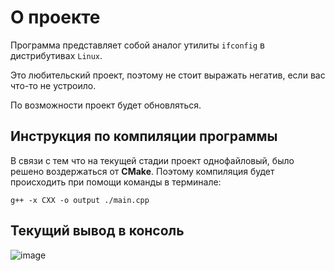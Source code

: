# О проекте
Программа представляет собой аналог утилиты ```ifconfig``` в дистрибутивах ```Linux```.

Это любительский проект, поэтому не стоит выражать негатив, если вас что-то не устроило.

По возможности проект будет обновляться.
## **Инструкция по компиляции программы**
В связи с тем что на текущей стадии проект однофайловый, было решено воздержаться от **CMake**. Поэтому компиляция будет происходить при помощи команды в терминале:

```g++ -x CXX -o output ./main.cpp```

## **Текущий вывод в консоль**

![image](https://i.yapx.ru/aYaDO.jpg)
